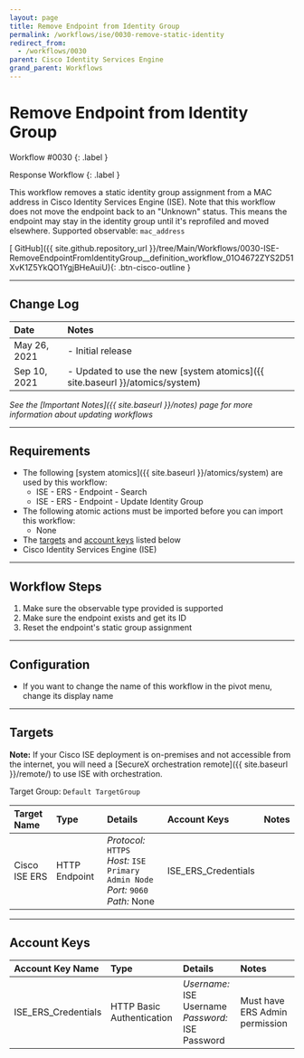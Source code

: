 ```yaml
---
layout: page
title: Remove Endpoint from Identity Group
permalink: /workflows/ise/0030-remove-static-identity
redirect_from:
  - /workflows/0030
parent: Cisco Identity Services Engine
grand_parent: Workflows
---
```


# Remove Endpoint from Identity Group
<div markdown="1">
Workflow #0030
{: .label }

Response Workflow
{: .label }
</div>

This workflow removes a static identity group assignment from a MAC address in Cisco Identity Services Engine (ISE). Note that this workflow does not move the endpoint back to an "Unknown" status. This means the endpoint may stay in the identity group until it's reprofiled and moved elsewhere. Supported observable: `mac_address`

[<i class="fab fa-github mr-1"></i> GitHub]({{ site.github.repository_url }}/tree/Main/Workflows/0030-ISE-RemoveEndpointFromIdentityGroup__definition_workflow_01O4672ZYS2D51XvK1Z5YkQO1YgjBHeAuiU){: .btn-cisco-outline }

---

## Change Log

| Date | Notes |
|:-----|:------|
| May 26, 2021 | - Initial release |
| Sep 10, 2021 | - Updated to use the new [system atomics]({{ site.baseurl }}/atomics/system) |

_See the [Important Notes]({{ site.baseurl }}/notes) page for more information about updating workflows_

---

## Requirements
* The following [system atomics]({{ site.baseurl }}/atomics/system) are used by this workflow:
	* ISE - ERS - Endpoint - Search
	* ISE - ERS - Endpoint - Update Identity Group
* The following atomic actions must be imported before you can import this workflow:
	* None
* The [targets](#targets) and [account keys](#account-keys) listed below
* Cisco Identity Services Engine (ISE)

---

## Workflow Steps
1. Make sure the observable type provided is supported
1. Make sure the endpoint exists and get its ID
1. Reset the endpoint's static group assignment

---

## Configuration
* If you want to change the name of this workflow in the pivot menu, change its display name

---

## Targets
**Note:** If your Cisco ISE deployment is on-premises and not accessible from the internet, you will need a [SecureX orchestration remote]({{ site.baseurl }}/remote/) to use ISE with orchestration.

Target Group: `Default TargetGroup`

| Target Name | Type | Details | Account Keys | Notes |
|:------------|:-----|:--------|:-------------|:------|
| Cisco ISE ERS | HTTP Endpoint | _Protocol:_ `HTTPS`<br />_Host:_ `ISE Primary Admin Node`<br />_Port:_ `9060`<br />_Path:_ None | ISE_ERS_Credentials | |

---

## Account Keys

| Account Key Name | Type | Details | Notes |
|:-----------------|:-----|:--------|:------|
| ISE_ERS_Credentials | HTTP Basic Authentication | _Username:_ ISE Username<br />_Password:_ ISE Password | Must have ERS Admin permission |
